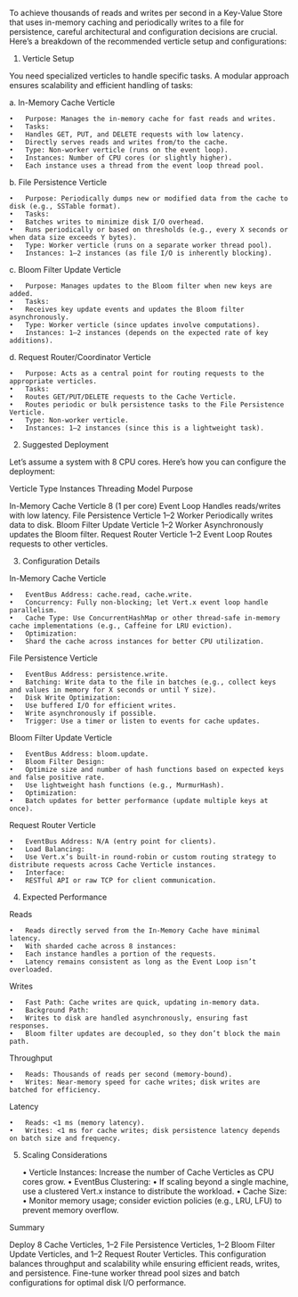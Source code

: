 To achieve thousands of reads and writes per second in a Key-Value Store that uses in-memory caching and periodically writes to a file for persistence, careful architectural and configuration decisions are crucial. Here’s a breakdown of the recommended verticle setup and configurations:

1. Verticle Setup

You need specialized verticles to handle specific tasks. A modular approach ensures scalability and efficient handling of tasks:

a. In-Memory Cache Verticle

	•	Purpose: Manages the in-memory cache for fast reads and writes.
	•	Tasks:
	•	Handles GET, PUT, and DELETE requests with low latency.
	•	Directly serves reads and writes from/to the cache.
	•	Type: Non-worker verticle (runs on the event loop).
	•	Instances: Number of CPU cores (or slightly higher).
	•	Each instance uses a thread from the event loop thread pool.

b. File Persistence Verticle

	•	Purpose: Periodically dumps new or modified data from the cache to disk (e.g., SSTable format).
	•	Tasks:
	•	Batches writes to minimize disk I/O overhead.
	•	Runs periodically or based on thresholds (e.g., every X seconds or when data size exceeds Y bytes).
	•	Type: Worker verticle (runs on a separate worker thread pool).
	•	Instances: 1–2 instances (as file I/O is inherently blocking).

c. Bloom Filter Update Verticle

	•	Purpose: Manages updates to the Bloom filter when new keys are added.
	•	Tasks:
	•	Receives key update events and updates the Bloom filter asynchronously.
	•	Type: Worker verticle (since updates involve computations).
	•	Instances: 1–2 instances (depends on the expected rate of key additions).

d. Request Router/Coordinator Verticle

	•	Purpose: Acts as a central point for routing requests to the appropriate verticles.
	•	Tasks:
	•	Routes GET/PUT/DELETE requests to the Cache Verticle.
	•	Routes periodic or bulk persistence tasks to the File Persistence Verticle.
	•	Type: Non-worker verticle.
	•	Instances: 1–2 instances (since this is a lightweight task).

2. Suggested Deployment

Let’s assume a system with 8 CPU cores. Here’s how you can configure the deployment:

Verticle Type	Instances	Threading Model	Purpose

In-Memory Cache Verticle	8 (1 per core)	Event Loop	Handles reads/writes with low latency.
File Persistence Verticle	1–2	Worker	Periodically writes data to disk.
Bloom Filter Update Verticle	1–2	Worker	Asynchronously updates the Bloom filter.
Request Router Verticle	1–2	Event Loop	Routes requests to other verticles.

3. Configuration Details

In-Memory Cache Verticle

	•	EventBus Address: cache.read, cache.write.
	•	Concurrency: Fully non-blocking; let Vert.x event loop handle parallelism.
	•	Cache Type: Use ConcurrentHashMap or other thread-safe in-memory cache implementations (e.g., Caffeine for LRU eviction).
	•	Optimization:
	•	Shard the cache across instances for better CPU utilization.

File Persistence Verticle

	•	EventBus Address: persistence.write.
	•	Batching: Write data to the file in batches (e.g., collect keys and values in memory for X seconds or until Y size).
	•	Disk Write Optimization:
	•	Use buffered I/O for efficient writes.
	•	Write asynchronously if possible.
	•	Trigger: Use a timer or listen to events for cache updates.

Bloom Filter Update Verticle

	•	EventBus Address: bloom.update.
	•	Bloom Filter Design:
	•	Optimize size and number of hash functions based on expected keys and false positive rate.
	•	Use lightweight hash functions (e.g., MurmurHash).
	•	Optimization:
	•	Batch updates for better performance (update multiple keys at once).

Request Router Verticle

	•	EventBus Address: N/A (entry point for clients).
	•	Load Balancing:
	•	Use Vert.x’s built-in round-robin or custom routing strategy to distribute requests across Cache Verticle instances.
	•	Interface:
	•	RESTful API or raw TCP for client communication.

4. Expected Performance

Reads

	•	Reads directly served from the In-Memory Cache have minimal latency.
	•	With sharded cache across 8 instances:
	•	Each instance handles a portion of the requests.
	•	Latency remains consistent as long as the Event Loop isn’t overloaded.

Writes

	•	Fast Path: Cache writes are quick, updating in-memory data.
	•	Background Path:
	•	Writes to disk are handled asynchronously, ensuring fast responses.
	•	Bloom filter updates are decoupled, so they don’t block the main path.

Throughput

	•	Reads: Thousands of reads per second (memory-bound).
	•	Writes: Near-memory speed for cache writes; disk writes are batched for efficiency.

Latency

	•	Reads: <1 ms (memory latency).
	•	Writes: <1 ms for cache writes; disk persistence latency depends on batch size and frequency.

5. Scaling Considerations

   •	Verticle Instances: Increase the number of Cache Verticles as CPU cores grow.
   •	EventBus Clustering:
   •	If scaling beyond a single machine, use a clustered Vert.x instance to distribute the workload.
   •	Cache Size:
   •	Monitor memory usage; consider eviction policies (e.g., LRU, LFU) to prevent memory overflow.

Summary

Deploy 8 Cache Verticles, 1–2 File Persistence Verticles, 1–2 Bloom Filter Update Verticles, and 1–2 Request Router Verticles. This configuration balances throughput and scalability while ensuring efficient reads, writes, and persistence. Fine-tune worker thread pool sizes and batch configurations for optimal disk I/O performance.